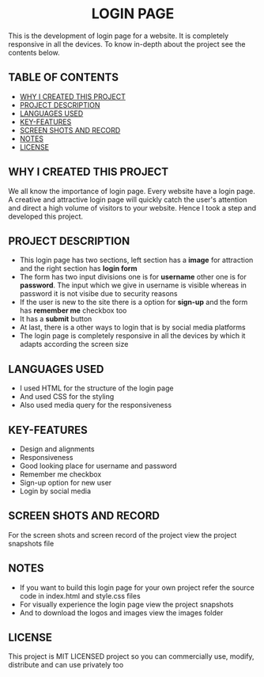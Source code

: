 <h1 align="center"> LOGIN PAGE </h1>

This is the development of login page for a website. It is completely responsive in all the devices. To know in-depth about the project see the contents below.

## TABLE OF CONTENTS ##

- [WHY I CREATED THIS PROJECT](https://github.com/Thirumalaikumar-M/login_page/new/main?readme=1#why-i-created-this-project)
- [PROJECT DESCRIPTION](https://github.com/Thirumalaikumar-M/login_page/new/main?readme=1#project-description)
- [LANGUAGES USED](https://github.com/Thirumalaikumar-M/login_page/new/main?readme=1#languages-used)
- [KEY-FEATURES](https://github.com/Thirumalaikumar-M/login_page/new/main?readme=1#key-features)
- [SCREEN SHOTS AND RECORD](https://github.com/Thirumalaikumar-M/login_page/new/main?readme=1#screen-shots-and-record)
- [NOTES](https://github.com/Thirumalaikumar-M/login_page/new/main?readme=1#notes)
- [LICENSE](https://github.com/Thirumalaikumar-M/login_page/new/main?readme=1#license)

## WHY I CREATED THIS PROJECT ##

We all know the importance of login page. Every website have a login page. A creative and attractive login page will quickly catch the user's attention and direct a high volume of visitors to your website. Hence I took a step and developed this project.

## PROJECT DESCRIPTION ##

- This login page has two sections, left section has a **image** for attraction and the right section has **login form**
- The form has two input divisions one is for **username** other one is for **password**. The input which we give in username is visible whereas in password it is not visibe due to security reasons
- If the user is new to the site there is a option for **sign-up** and the form has **remember me** checkbox too
- It has a **submit** button
- At last, there is a other ways to login that is by social media platforms
- The login page is completely responsive in all the devices by which it adapts according the screen size

## LANGUAGES USED ##

- I used HTML for the structure of the login page
- And used CSS for the styling
- Also used media query for the responsiveness

## KEY-FEATURES ##

- Design and alignments
- Responsiveness
- Good looking place for username and password
- Remember me checkbox
- Sign-up option for new user
- Login by social media

## SCREEN SHOTS AND RECORD ##

For the screen shots and screen record of the project view the project snapshots file  

## NOTES ##

- If you want to build this login page for your own project refer the source code in index.html and style.css files
- For visually experience the login page view the project snapshots
- And to download the logos and images view the images folder

## LICENSE ##

This project is MIT LICENSED project so you can commercially use, modify, distribute and can use privately too
 




